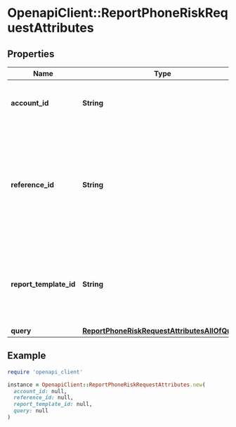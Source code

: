 # OpenapiClient::ReportPhoneRiskRequestAttributes

## Properties

| Name | Type | Description | Notes |
| ---- | ---- | ----------- | ----- |
| **account_id** | **String** | Account ID to associate with this Report. | [optional] |
| **reference_id** | **String** | Reference ID to refer to an entity in your user model. This field is deprecated in favor of &#x60;meta.auto-create-account-reference-id&#x60;. | [optional] |
| **report_template_id** | **String** | ID of Verification Template. Starts with &#x60;rptp_&#x60;. You can find your Report Template IDs [here](https://app.withpersona.com/dashboard/report-templates). | [optional] |
| **query** | [**ReportPhoneRiskRequestAttributesAllOfQuery**](ReportPhoneRiskRequestAttributesAllOfQuery.md) |  |  |

## Example

```ruby
require 'openapi_client'

instance = OpenapiClient::ReportPhoneRiskRequestAttributes.new(
  account_id: null,
  reference_id: null,
  report_template_id: null,
  query: null
)
```

